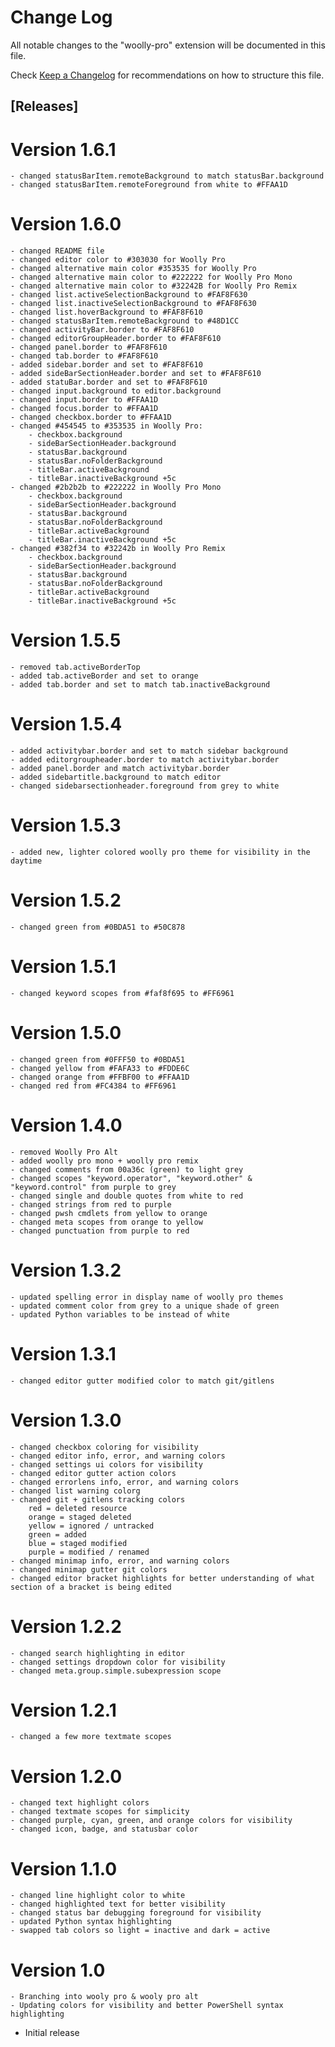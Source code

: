 # Change Log

All notable changes to the "woolly-pro" extension will be documented in this file.

Check [Keep a Changelog](http://keepachangelog.com/) for recommendations on how to structure this file.

## [Releases]
# Version 1.6.1 
    - changed statusBarItem.remoteBackground to match statusBar.background
    - changed statusBarItem.remoteForeground from white to #FFAA1D
# Version 1.6.0 
    - changed README file
    - changed editor color to #303030 for Woolly Pro 
    - changed alternative main color #353535 for Woolly Pro
    - changed alternative main color to #222222 for Woolly Pro Mono
    - changed alternative main color to #32242B for Woolly Pro Remix
    - changed list.activeSelectionBackground to #FAF8F630
    - changed list.inactiveSelectionBackground to #FAF8F630
    - changed list.hoverBackground to #FAF8F610    
    - changed statusBarItem.remoteBackground to #48D1CC
    - changed activityBar.border to #FAF8F610
    - changed editorGroupHeader.border to #FAF8F610
    - changed panel.border to #FAF8F610
    - changed tab.border to #FAF8F610
    - added sidebar.border and set to #FAF8F610
    - added sideBarSectionHeader.border and set to #FAF8F610
    - added statuBar.border and set to #FAF8F610
    - changed input.background to editor.background
    - changed input.border to #FFAA1D
    - changed focus.border to #FFAA1D
    - changed checkbox.border to #FFAA1D
    - changed #454545 to #353535 in Woolly Pro:
        - checkbox.background
        - sideBarSectionHeader.background
        - statusBar.background
        - statusBar.noFolderBackground
        - titleBar.activeBackground
        - titleBar.inactiveBackground +5c
    - changed #2b2b2b to #222222 in Woolly Pro Mono
        - checkbox.background
        - sideBarSectionHeader.background
        - statusBar.background
        - statusBar.noFolderBackground
        - titleBar.activeBackground
        - titleBar.inactiveBackground +5c
    - changed #382f34 to #32242b in Woolly Pro Remix 
        - checkbox.background
        - sideBarSectionHeader.background
        - statusBar.background
        - statusBar.noFolderBackground
        - titleBar.activeBackground
        - titleBar.inactiveBackground +5c
# Version 1.5.5
    - removed tab.activeBorderTop
    - added tab.activeBorder and set to orange 
    - added tab.border and set to match tab.inactiveBackground
# Version 1.5.4
    - added activitybar.border and set to match sidebar background
    - added editorgroupheader.border to match activitybar.border
    - added panel.border and match activitybar.border
    - added sidebartitle.background to match editor
    - changed sidebarsectionheader.foreground from grey to white 
# Version 1.5.3
    - added new, lighter colored woolly pro theme for visibility in the daytime 
# Version 1.5.2
    - changed green from #0BDA51 to #50C878
# Version 1.5.1 
    - changed keyword scopes from #faf8f695 to #FF6961 
# Version 1.5.0
    - changed green from #0FFF50 to #0BDA51
    - changed yellow from #FAFA33 to #FDDE6C
    - changed orange from #FFBF00 to #FFAA1D
    - changed red from #FC4384 to #FF6961
# Version 1.4.0 
    - removed Woolly Pro Alt  
    - added woolly pro mono + woolly pro remix
    - changed comments from 00a36c (green) to light grey 
    - changed scopes "keyword.operator", "keyword.other" & "keyword.control" from purple to grey
    - changed single and double quotes from white to red 
    - changed strings from red to purple 
    - changed pwsh cmdlets from yellow to orange  
    - changed meta scopes from orange to yellow 
    - changed punctuation from purple to red 
# Version 1.3.2
    - updated spelling error in display name of woolly pro themes 
    - updated comment color from grey to a unique shade of green
    - updated Python variables to be instead of white
# Version 1.3.1 
    - changed editor gutter modified color to match git/gitlens
# Version 1.3.0
    - changed checkbox coloring for visibility 
    - changed editor info, error, and warning colors 
    - changed settings ui colors for visibility 
    - changed editor gutter action colors
    - changed errorlens info, error, and warning colors 
    - changed list warning colorg
    - changed git + gitlens tracking colors
        red = deleted resource 
        orange = staged deleted  
        yellow = ignored / untracked
        green = added  
        blue = staged modified 
        purple = modified / renamed
    - changed minimap info, error, and warning colors 
    - changed minimap gutter git colors 
    - changed editor bracket highlights for better understanding of what section of a bracket is being edited 
# Version 1.2.2
    - changed search highlighting in editor 
    - changed settings dropdown color for visibility 
    - changed meta.group.simple.subexpression scope
# Version 1.2.1
    - changed a few more textmate scopes 
# Version 1.2.0 
    - changed text highlight colors 
    - changed textmate scopes for simplicity 
    - changed purple, cyan, green, and orange colors for visibility
    - changed icon, badge, and statusbar color 
# Version 1.1.0
    - changed line highlight color to white 
    - changed highlighted text for better visibility
    - changed status bar debugging foreground for visibility 
    - updated Python syntax highlighting 
    - swapped tab colors so light = inactive and dark = active 
# Version 1.0
    - Branching into wooly pro & wooly pro alt
    - Updating colors for visibility and better PowerShell syntax highlighting
- Initial release

